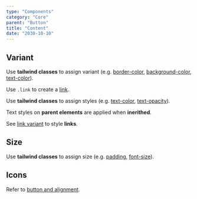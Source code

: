 ```yaml
---
type: "Components"
category: "Core"
parent: "Button"
title: "Content"
date: "2030-10-10"
---
```


## Variant

Use **tailwind classes** to assign variant (e.g. [border-color](https://tailwindcss.com/docs/border-color), [background-color](https://tailwindcss.com/docs/background-color), [text-color](https://tailwindcss.com/docs/text-color)).

Use `.link` to create a [link](/components/core/link).

<demo>
  <demovanilla src="vanilla/components/core/button/variant">
  </demovanilla>
</demo>

Use **tailwind classes** to assign styles (e.g. [text-color](https://tailwindcss.com/docs/text-color), [text-opacity](https://tailwindcss.com/docs/text-opacity)).

Text styles on **parent elements** are applied when **inerithed**.

See [link variant](/components/core/link#variant) to style **links**.

<demo>
  <demovanilla src="vanilla/components/core/button/variant-inverse">
  </demovanilla>
</demo>

## Size

Use **tailwind classes** to assign size (e.g. [padding](https://tailwindcss.com/docs/padding), [font-size](https://tailwindcss.com/docs/font-size)).

<demo>
  <demovanilla src="vanilla/components/core/button/size">
  </demovanilla>
</demo>

## Icons

Refer to [button and alignment](/components/core/icons/content#button-and-alignment).
